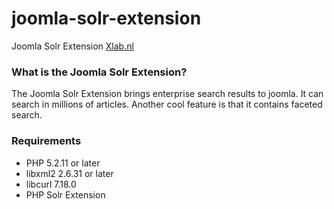 joomla-solr-extension
=====================

Joomla Solr Extension <a href="http://www.xlab.nl">Xlab.nl</a>

<h3>What is the Joomla Solr Extension?</h3>
<p>The Joomla Solr Extension brings enterprise search results to joomla. It can search in millions of articles. Another cool feature is that it contains faceted search.</p>

<h3>Requirements</h3>
<ul>
  <li>PHP 5.2.11 or later</li>
  <li>libxml2 2.6.31 or later</li>
  <li>libcurl 7.18.0</li>
  <li>PHP Solr Extension</li>
</ul>